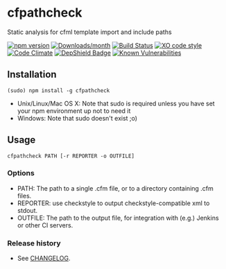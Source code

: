 # cfpathcheck

Static analysis for cfml template import and include paths

[![npm version](https://img.shields.io/npm/v/cfpathcheck.svg)](https://www.npmjs.com/package/cfpathcheck)
[![Downloads/month](https://img.shields.io/npm/dm/cfpathcheck.svg)](https://www.npmjs.com/package/cfpathcheck)
[![Build Status](https://github.com/timbeadle/cfpathcheck/workflows/Node.js%20CI/badge.svg)](https://github.com/timbeadle/cfpathcheck)
[![XO code style](https://img.shields.io/badge/code_style-XO-5ed9c7.svg)](https://github.com/xojs/xo)
[![Code Climate](https://codeclimate.com/github/timbeadle/cfpathcheck/badges/gpa.svg)](https://codeclimate.com/github/timbeadle/cfpathcheck)
[![DepShield Badge](https://depshield.sonatype.org/badges/timbeadle/cfpathcheck/depshield.svg)](https://depshield.github.io)
[![Known Vulnerabilities](https://snyk.io/test/github/timbeadle/cfpathcheck/badge.svg)](https://snyk.io/test/github/timbeadle/cfpathcheck)

## Installation

  `(sudo) npm install -g cfpathcheck`

* Unix/Linux/Mac OS X: Note that sudo is required unless you have set your npm environment up not to need it
* Windows: Note that sudo doesn't exist ;o)

## Usage

  `cfpathcheck PATH [-r REPORTER -o OUTFILE]`

### Options

* PATH: The path to a single .cfm file, or to a directory containing .cfm files.
* REPORTER: use checkstyle to output checkstyle-compatible xml to stdout.
* OUTFILE: The path to the output file, for integration with (e.g.) Jenkins or other CI servers.

### Release history

* See [CHANGELOG](https://github.com/timbeadle/cfpathcheck/blob/main/CHANGELOG.md).
